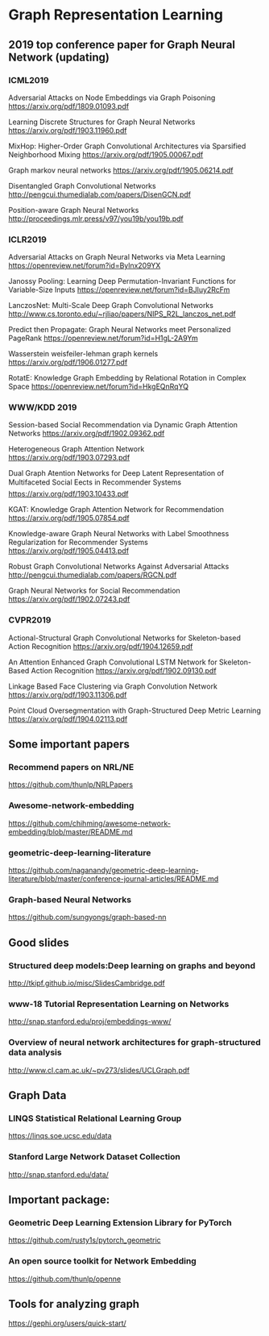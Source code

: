# Graph Representation Learning

## 2019 top conference paper for Graph Neural Network (updating)

### ICML2019
Adversarial Attacks on Node Embeddings via Graph Poisoning
https://arxiv.org/pdf/1809.01093.pdf

Learning Discrete Structures for Graph Neural Networks
https://arxiv.org/pdf/1903.11960.pdf

MixHop: Higher-Order Graph Convolutional Architectures via Sparsified Neighborhood Mixing
https://arxiv.org/pdf/1905.00067.pdf

Graph markov neural networks
https://arxiv.org/pdf/1905.06214.pdf

Disentangled Graph Convolutional Networks
http://pengcui.thumedialab.com/papers/DisenGCN.pdf

Position-aware Graph Neural Networks
http://proceedings.mlr.press/v97/you19b/you19b.pdf

### ICLR2019
Adversarial Attacks on Graph Neural Networks via Meta Learning
https://openreview.net/forum?id=Bylnx209YX

Janossy Pooling: Learning Deep Permutation-Invariant Functions for Variable-Size Inputs
https://openreview.net/forum?id=BJluy2RcFm

LanczosNet: Multi-Scale Deep Graph Convolutional Networks
http://www.cs.toronto.edu/~rjliao/papers/NIPS_R2L_lanczos_net.pdf

Predict then Propagate: Graph Neural Networks meet Personalized PageRank
https://openreview.net/forum?id=H1gL-2A9Ym

Wasserstein weisfeiler-lehman graph kernels
https://arxiv.org/pdf/1906.01277.pdf

RotatE: Knowledge Graph Embedding by Relational Rotation in Complex Space
https://openreview.net/forum?id=HkgEQnRqYQ


### WWW/KDD 2019
Session-based Social Recommendation via Dynamic Graph Attention Networks
https://arxiv.org/pdf/1902.09362.pdf

Heterogeneous Graph Attention Network
https://arxiv.org/pdf/1903.07293.pdf

Dual Graph Atention Networks for Deep Latent Representation of Multifaceted Social Eects in Recommender Systems
https://arxiv.org/pdf/1903.10433.pdf

KGAT: Knowledge Graph Attention Network for Recommendation
https://arxiv.org/pdf/1905.07854.pdf

Knowledge-aware Graph Neural Networks with Label Smoothness Regularization for Recommender Systems
https://arxiv.org/pdf/1905.04413.pdf

Robust Graph Convolutional Networks Against Adversarial Attacks
http://pengcui.thumedialab.com/papers/RGCN.pdf

Graph Neural Networks for Social Recommendation
https://arxiv.org/pdf/1902.07243.pdf

### CVPR2019
Actional-Structural Graph Convolutional Networks for Skeleton-based Action Recognition
https://arxiv.org/pdf/1904.12659.pdf

An Attention Enhanced Graph Convolutional LSTM Network for Skeleton-Based Action Recognition
https://arxiv.org/pdf/1902.09130.pdf

Linkage Based Face Clustering via Graph Convolution Network
https://arxiv.org/pdf/1903.11306.pdf

Point Cloud Oversegmentation with Graph-Structured Deep Metric Learning
https://arxiv.org/pdf/1904.02113.pdf


## Some important papers
### Recommend papers on NRL/NE
https://github.com/thunlp/NRLPapers
### Awesome-network-embedding
https://github.com/chihming/awesome-network-embedding/blob/master/README.md
### geometric-deep-learning-literature
https://github.com/naganandy/geometric-deep-learning-literature/blob/master/conference-journal-articles/README.md
### Graph-based Neural Networks
https://github.com/sungyongs/graph-based-nn
## Good slides
### Structured deep models:Deep learning on graphs and beyond
http://tkipf.github.io/misc/SlidesCambridge.pdf
### www-18 Tutorial Representation Learning on Networks
http://snap.stanford.edu/proj/embeddings-www/
### Overview of neural network architectures for graph-structured data analysis
http://www.cl.cam.ac.uk/~pv273/slides/UCLGraph.pdf

## Graph Data
### LINQS Statistical Relational Learning Group
https://linqs.soe.ucsc.edu/data
### Stanford Large Network Dataset Collection
http://snap.stanford.edu/data/
## Important package: 
### Geometric Deep Learning Extension Library for PyTorch
https://github.com/rusty1s/pytorch_geometric
### An open source toolkit for Network Embedding
https://github.com/thunlp/openne
## Tools for analyzing graph
https://gephi.org/users/quick-start/
